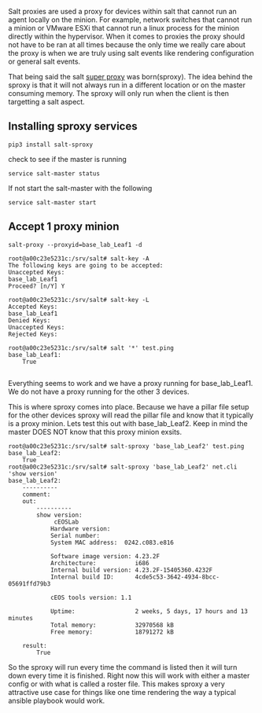 Salt proxies are used a proxy for devices within salt that cannot run an agent locally on the minion.  For example, network switches that cannot run a minion or VMware ESXi that cannot run a linux process for the minion directly within the hypervisor.  When it comes to proxies the proxy should not have to be ran at all times because the only time we really care about the proxy is when we are truly using salt events like rendering configuration or general salt events.

That being said the salt [super proxy](https://salt-sproxy.readthedocs.io/en/latest/) was born(sproxy).  The idea behind the sproxy is that it will not always run in a different location or on the master consuming memory.  The sproxy will only run when the client is then targetting a salt aspect.  

## Installing sproxy services

```
pip3 install salt-sproxy
```
 
check to see if the master is running 

```
service salt-master status
```

If not start the salt-master with the following
```
service salt-master start 
```

## Accept 1 proxy minion 

```
salt-proxy --proxyid=base_lab_Leaf1 -d

root@a00c23e5231c:/srv/salt# salt-key -A
The following keys are going to be accepted:
Unaccepted Keys:
base_lab_Leaf1
Proceed? [n/Y] Y

root@a00c23e5231c:/srv/salt# salt-key -L
Accepted Keys:
base_lab_Leaf1
Denied Keys:
Unaccepted Keys:
Rejected Keys:

root@a00c23e5231c:/srv/salt# salt '*' test.ping
base_lab_Leaf1:
    True


```

Everything seems to work and we have a proxy running for base_lab_Leaf1.  We do not have a proxy running for the other 3 devices.

This is where sproxy comes into place.  Because we have a pillar file setup for the other devices sproxy will read the pillar file and know that it typically is a proxy minion.  Lets test this out with base_lab_Leaf2.  Keep in mind the master DOES NOT know that this proxy minion exsits.

```
root@a00c23e5231c:/srv/salt# salt-sproxy 'base_lab_Leaf2' test.ping
base_lab_Leaf2:
    True
root@a00c23e5231c:/srv/salt# salt-sproxy 'base_lab_Leaf2' net.cli 'show version'
base_lab_Leaf2:
    ----------
    comment:
    out:
        ----------
        show version:
             cEOSLab
            Hardware version:    
            Serial number:       
            System MAC address:  0242.c083.e816
            
            Software image version: 4.23.2F
            Architecture:           i686
            Internal build version: 4.23.2F-15405360.4232F
            Internal build ID:      4cde5c53-3642-4934-8bcc-05691ffd79b3
            
            cEOS tools version: 1.1
            
            Uptime:                 2 weeks, 5 days, 17 hours and 13 minutes
            Total memory:           32970568 kB
            Free memory:            18791272 kB
            
    result:
        True
```

So the sproxy will run every time the command is listed then it will turn down every time it is finished.  Right now this will work with either a master config or with what is called a roster file.  This makes sproxy a very attractive use case for things like one time rendering the way a typical ansible playbook would work.


